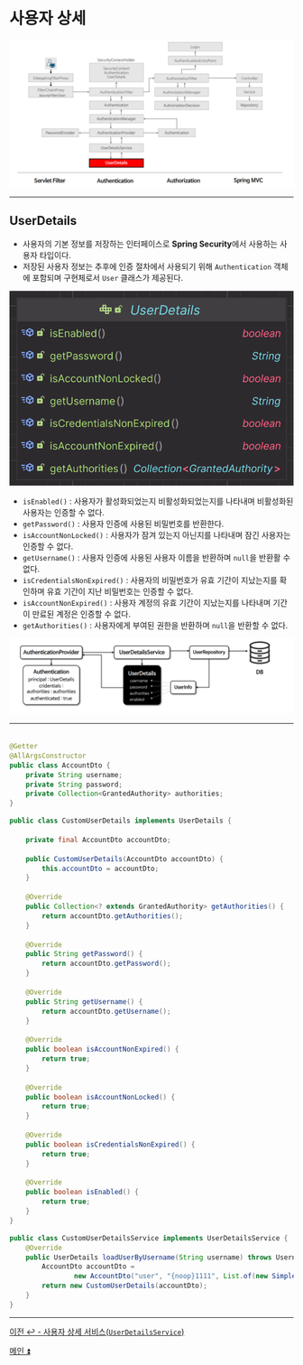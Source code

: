 # 사용자 상세

![img_22.png](image/img_22.png)

---

## UserDetails

- 사용자의 기본 정보를 저장하는 인터페이스로 **Spring Security**에서 사용하는 사용자 타입이다.
- 저장된 사용자 정보는 추후에 인증 절차에서 사용되기 위해 `Authentication` 객체에 포함되며 구현체로서 `User` 클래스가 제공된다.

![img_23.png](image/img_23.png)

- `isEnabled()` : 사용자가 활성화되었는지 비활성화되었는지를 나타내며 비활성화된 사용자는 인증할 수 없다.
- `getPassword()` : 사용자 인증에 사용된 비밀번호를 반환한다.
- `isAccountNonLocked()` : 사용자가 잠겨 있는지 아닌지를 나타내며 잠긴 사용자는 인증할 수 없다.
- `getUsername()` : 사용자 인증에 사용된 사용자 이름을 반환하며 `null`을 반환활 수 없다.
- `isCredentialsNonExpired()` : 사용자의 비밀번호가 유효 기간이 지났는지를 확인하며 유효 기간이 지난 비밀번호는 인증할 수 없다.
- `isAccountNonExpired()` : 사용자 계정의 유효 기간이 지났는지를 나타내며 기간이 만료된 계정은 인증할 수 없다.
- `getAuthorities()` : 사용자에게 부여된 권한을 반환하며 `null`을 반환할 수 없다.

![img_24.png](image/img_24.png)

---

```java

@Getter
@AllArgsConstructor
public class AccountDto {
    private String username;
    private String password;
    private Collection<GrantedAuthority> authorities;
}
```
```java
public class CustomUserDetails implements UserDetails {

    private final AccountDto accountDto;

    public CustomUserDetails(AccountDto accountDto) {
        this.accountDto = accountDto;
    }

    @Override
    public Collection<? extends GrantedAuthority> getAuthorities() {
        return accountDto.getAuthorities();
    }

    @Override
    public String getPassword() {
        return accountDto.getPassword();
    }

    @Override
    public String getUsername() {
        return accountDto.getUsername();
    }

    @Override
    public boolean isAccountNonExpired() {
        return true;
    }

    @Override
    public boolean isAccountNonLocked() {
        return true;
    }

    @Override
    public boolean isCredentialsNonExpired() {
        return true;
    }

    @Override
    public boolean isEnabled() {
        return true;
    }
}
```
```java
public class CustomUserDetailsService implements UserDetailsService {
    @Override
    public UserDetails loadUserByUsername(String username) throws UsernameNotFoundException {
        AccountDto accountDto =
                new AccountDto("user", "{noop}1111", List.of(new SimpleGrantedAuthority("ROLE_USER")));
        return new CustomUserDetails(accountDto);
    }
}
```

---

[이전 ↩️ - 사용자 상세 서비스(`UserDetailsService`)](https://github.com/genesis12345678/TIL/blob/main/Spring/security/AuthenticationArchitecture/UserDetailsService.md)

[메인 ⏫](https://github.com/genesis12345678/TIL/blob/main/Spring/security/main.md)